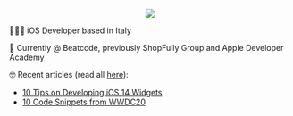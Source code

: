 <!--
**francesc-o/francesc-o** is a ✨ _special_ ✨ repository because its `README.md` (this file) appears on your GitHub profile.
-->

<p align="center">
  <img src = "https://media.giphy.com/media/7cuhARDJq3mBASkXSI/giphy.gif">
</p>

🧑🏼‍💻 iOS Developer based in Italy

📱 Currently @ Beatcode, previously ShopFully Group and Apple Developer Academy

🤓 Recent articles (read all [here](https://medium.com/@francesco_)):
- [10 Tips on Developing iOS 14 Widgets](https://medium.com/swlh/10-tips-on-developing-ios-14-widgets-f17b865fbdbc?source=friends_link&sk=ee1234f438435cff79c77376ebf079b8)
- [10 Code Snippets from WWDC20](https://medium.com/swlh/10-code-snippets-from-wwdc20-5dba158e2903?source=friends_link&sk=d9afe5ca122e7774da60dfbebf745186)
